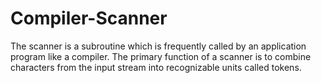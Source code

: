 <h1> Compiler-Scanner </h1>


The scanner is a subroutine which is frequently called by an application program like a compiler. The primary function of a scanner is to combine characters from the input stream into recognizable units called tokens.
